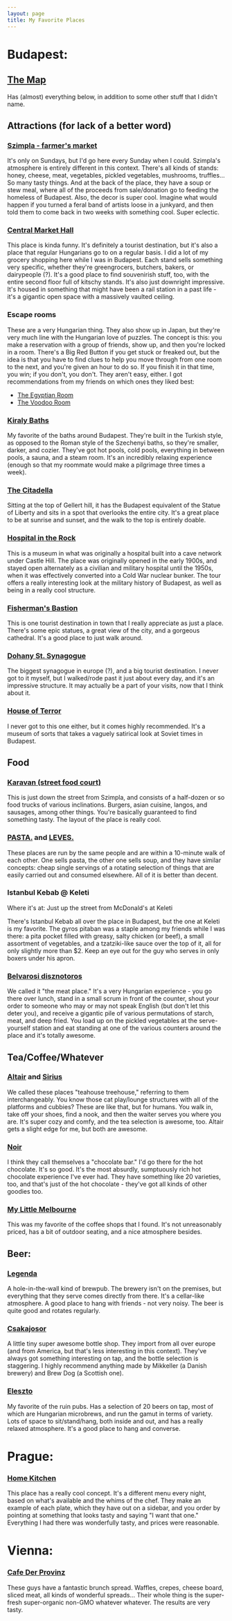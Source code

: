 ```yaml
---
layout: page
title: My Favorite Places
---
```


# Budapest:

## [The Map](https://www.google.com/maps/d/edit?mid=zjsBfxr60ZOI.kMYNTMmwU4NY)
Has (almost) everything below, in addition to some other stuff that I didn't name.

## Attractions (for lack of a better word)

### [Szimpla - farmer's market](https://www.google.com/maps/place/Szimpla+Kert/@47.497011,19.063385,17z/data=!3m1!4b1!4m2!3m1!1s0x4741dc42a0d20de5:0x267742d3fb311da4)

It's only on Sundays, but I'd go here every Sunday when I could. Szimpla's atmosphere is entirely different in this context. There's all kinds of stands: honey, cheese, meat, vegetables, pickled vegetables, mushrooms, truffles... So many tasty things. And at the back of the place, they have a soup or stew meal, where all of the proceeds from sale/donation go to feeding the homeless of Budapest. Also, the decor is super cool. Imagine what would happen if you turned a feral band of artists loose in a junkyard, and then told them to come back in two weeks with something cool. Super eclectic.

### [Central Market Hall](https://www.google.com/maps/place/central+market+hall+budapest/@47.487085,19.058493,15z/data=!4m2!3m1!1s0x0:0xa08c351e7bba2ecc?sa=X&ei=pe4qVfLYLIW5ogTp6oH4DA&ved=0CJ4BEPwSMA8)

This place is kinda funny. It's definitely a tourist destination, but it's also a place that regular Hungarians go to on a regular basis. I did a lot of my grocery shopping here while I was in Budapest. Each stand sells something very specific, whether they're greengrocers, butchers, bakers, or dairypeople (?). It's a good place to find souvenirish stuff, too, with the entire second floor full of kitschy stands. It's also just downright impressive. It's housed in something that might have been a rail station in a past life - it's a gigantic open space with a massively vaulted ceiling.

### Escape rooms

These are a very Hungarian thing. They also show up in Japan, but they're very much line with the Hungarian love of puzzles. The concept is this: you make a reservation with a group of friends, show up, and then you're locked in a room. There's a Big Red Button if you get stuck or freaked out, but the idea is that you have to find clues to help you move through from one room to the next, and you're given an hour to do so. If you finish it in that time, you win; if you don't, you don't. They aren't easy, either. I got recommendations from my friends on which ones they liked best:
* [The Egyptian Room](http://exitgames.hu/helyszinek/mystiqueroom)
* [The Voodoo Room](http://www.claustrophilia.hu/en/game/voodoo.html)


### [Kiraly Baths](https://www.google.com/maps/place/Kiraly+Medicinal+Bath/@47.510641,19.038179,17z/data=!3m1!4b1!4m2!3m1!1s0x4741dc1b438c256b:0xdbc813e961cc919b)

My favorite of the baths around Budapest. They're built in the Turkish style, as opposed to the Roman style of the Szechenyi baths, so they're smaller, darker, and cozier. They've got hot pools, cold pools, everything in between pools, a sauna, and a steam room. It's an incredibly relaxing experience (enough so that my roommate would make a pilgrimage three times a week).

### [The Citadella](https://www.google.com/maps/place/Citadella/@47.48699,19.046548,17z/data=!3m1!4b1!4m2!3m1!1s0x4741dc49ab6e5bad:0x775242a5bed40440)

Sitting at the top of Gellert hill, it has the Budapest equivalent of the Statue of Liberty and sits in a spot that overlooks the entire city. It's a great place to be at sunrise and sunset, and the walk to the top is entirely doable.

### [Hospital in the Rock](https://www.google.com/maps/place/Hospital+in+the+Rock/@47.500551,19.031524,17z/data=!3m1!4b1!4m2!3m1!1s0x4741dc223a433c8b:0x276f592bfd359017)

This is a museum in what was originally a hospital built into a cave network under Castle Hill. The place was originally opened in the early 1900s, and stayed open alternately as a civilian and military hospital until the 1950s, when it was effectively converted into a Cold War nuclear bunker. The tour offers a really interesting look at the military history of Budapest, as well as being in a really cool structure.

### [Fisherman's Bastion](https://www.google.com/maps/place/Fisherman%27s+Bastion/@47.502183,19.034781,17z/data=!3m1!4b1!4m2!3m1!1s0x4741dc227fb4a99d:0x2f263ca844235e46)

This is one tourist destination in town that I really appreciate as just a place. There's some epic statues, a great view of the city, and a gorgeous cathedral. It's a good place to just walk around.

### [Dohany St. Synagogue](https://www.google.com/maps/place/Doh%C3%A1ny+Street+Synagogue/@47.495907,19.060614,17z/data=!3m1!4b1!4m2!3m1!1s0x4741dc42507d41cf:0x4128af63d0508608)

The biggest synagogue in europe (?), and a big tourist destination. I never got to it myself, but I walked/rode past it just about every day, and it's an impressive structure. It may actually be a part of your visits, now that I think about it.

### [House of Terror](https://www.google.com/maps/place/House+of+Terror/@47.506894,19.065126,17z/data=!3m1!4b1!4m2!3m1!1s0x4741dc6e1d41b419:0xade1459037fed6dd)

I never got to this one either, but it comes highly recommended. It's a museum of sorts that takes a vaguely satirical look at Soviet times in Budapest.


## Food

### [Karavan (street food court)](https://www.google.com/maps/place/Karavan+Street+Food+Budapest/@47.497383,19.063302,17z/data=!3m1!4b1!4m2!3m1!1s0x4741dc6818b83ef3:0x8a242f38f2f2d80e)

This is just down the street from Szimpla, and consists of a half-dozen or so food trucks of various inclinations. Burgers, asian cuisine, langos, and sausages, among other things. You're basically guaranteed to find something tasty. The layout of the place is really cool.

### [PASTA.](https://www.google.com/maps/place/PASTA./@47.489563,19.061089,17z/data=!3m1!4b1!4m2!3m1!1s0x4741dc5adec630b1:0x7aa2247fac98b75a) and [LEVES.](https://www.google.com/maps/place/LEVES./@47.489563,19.061089,17z/data=!4m2!3m1!1s0x4741dc5ab0a70ef9:0x4dcc54e02514630f)

These places are run by the same people and are within a 10-minute walk of each other. One sells pasta, the other one sells soup, and they have similar concepts: cheap single servings of a rotating selection of things that are easily carried out and consumed elsewhere. All of it is better than decent.

### Istanbul Kebab @ Keleti

Where it's at: Just up the street from McDonald's at Keleti

There's Istanbul Kebab all over the place in Budapest, but the one at Keleti is my favorite. The gyros pitaban was a staple among my friends while I was there: a pita pocket filled with greasy, salty chicken (or beef), a small assortment of vegetables, and a tzatziki-like sauce over the top of it, all for only slightly more than $2. Keep an eye out for the guy who serves in only boxers under his apron.

### [Belvarosi disznotoros](https://www.google.com/maps/place/Belv%C3%A1rosi+Diszn%C3%B3toros/@47.498062,19.056493,17z/data=!4m2!3m1!1s0x4741dc44f36eeb69:0xdd94e239fc3817db)

We called it "the meat place." It's a very Hungarian experience - you go there over lunch, stand in a small scrum in front of the counter, shout your order to someone who may or may not speak English (but don't let this deter you), and receive a gigantic pile of various permutations of starch, meat, and deep fried. You load up on the pickled vegetables at the serve-yourself station and eat standing at one of the various counters around the place and it's totally awesome.

## Tea/Coffee/Whatever

### [Altair](https://www.google.com/maps/place/Altair+Teah%C3%A1z/@47.491504,19.057806,17z/data=!4m2!3m1!1s0x4741dc5c984bd6df:0x3936b3ee7fc00f92) and [Sirius](https://www.google.com/maps/place/Sirius+Teah%C3%A1z/@47.492417,19.063662,17z/data=!4m2!3m1!1s0x4741dc5c675047ed:0x9e94299eac7ed7c7)

We called these places "teahouse treehouse," referring to them interchangeably. You know those cat play/lounge structures with all of the platforms and cubbies? These are like that, but for humans. You walk in, take off your shoes, find a nook, and then the waiter serves you where you are. It's super cozy and comfy, and the tea selection is awesome, too. Altair gets a slight edge for me, but both are awesome.

### [Noir](https://www.google.com/maps/place/Noir+ChocoBar/@47.503382,19.062065,17z/data=!3m1!4b1!4m2!3m1!1s0x4741dc6ea11ba4ff:0xe4bf2e46a917e67c)

I think they call themselves a "chocolate bar." I'd go there for the hot chocolate. It's so good. It's the most absurdly, sumptuously rich hot chocolate experience I've ever had. They have something like 20 varieties, too, and that's just of the hot chocolate - they've got all kinds of other goodies too.

### [My Little Melbourne](https://www.google.com/maps/place/My+Little+Melbourne+Coffee/@47.503382,19.062065,17z/data=!4m2!3m1!1s0x4741dc41fee060af:0xe4e77b0d7ae6e9b4)

This was my favorite of the coffee shops that I found. It's not unreasonably priced, has a bit of outdoor seating, and a nice atmosphere besides.

## Beer:

### [Legenda](https://www.google.com/maps/place/Legenda+s%C3%B6rf%C3%B6zde+pub/@47.49776,19.05765,17z/data=!4m2!3m1!1s0x4741dc6522b5f641:0xf975f1a73ca994e4)

A hole-in-the-wall kind of brewpub. The brewery isn't on the premises, but everything that they serve comes directly from there. It's a cellar-like atmosphere. A good place to hang with friends - not very noisy. The beer is quite good and rotates regularly.

### [Csakajosor](https://www.google.com/maps/place/Csakaj%C3%B3s%C3%B6r+Kft./@47.504382,19.072712,17z/data=!4m2!3m1!1s0x4741dc42d1732cbf:0x4d98dd5b395fffa4)

A little tiny super awesome bottle shop. They import from all over europe (and from America, but that's less interesting in this context). They've always got something interesting on tap, and the bottle selection is staggering. I highly recommend anything made by Mikkeller (a Danish brewery) and Brew Dog (a Scottish one).

### [Eleszto](https://www.google.com/maps/place/%C3%89leszt%C5%91/@47.483721,19.072828,17z/data=!3m1!4b1!4m2!3m1!1s0x4741dcf84387a775:0x7f4b347df65ff60d)

My favorite of the ruin pubs. Has a selection of 20 beers on tap, most of which are Hungarian microbrews, and run the gamut in terms of variety. Lots of space to sit/stand/hang, both inside and out, and has a really relaxed atmosphere. It's a good place to hang and converse.


# Prague:

### [Home Kitchen](https://www.google.com/maps/place/Home+Kitchen/@50.080048,14.422568,17z/data=!3m1!4b1!4m2!3m1!1s0x470b94f26339a8e3:0xa49a6cca77010ee1)

This place has a really cool concept. It's a different menu every night, based on what's available and the whims of the chef. They make an example of each plate, which they have out on a sidebar, and you order by pointing at something that looks tasty and saying "I want that one." Everything I had there was wonderfully tasty, and prices were reasonable.

# Vienna:
### [Cafe Der Provinz](https://www.google.com/maps/place/Cafe+Der+Provinz/@48.210625,16.351249,17z/data=!3m1!4b1!4m2!3m1!1s0x0000000000000000:0x4eb58d721077c362)

These guys have a fantastic brunch spread. Waffles, crepes, cheese board, sliced meat, all kinds of wonderful spreads... Their whole thing is the super-fresh super-organic non-GMO whatever whatever. The results are very tasty.